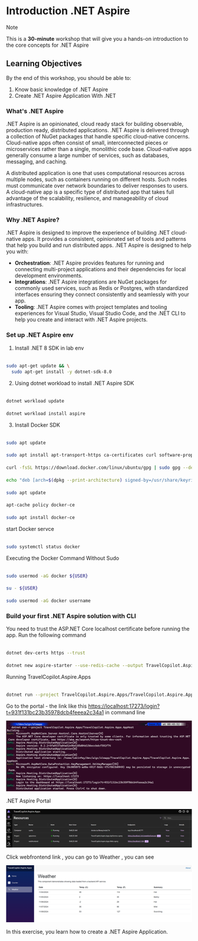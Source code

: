# Introduction .NET Aspire
> [!NOTE]
>This is a **30-minute** workshop that will give you a hands-on introduction to the core concepts for .NET Aspire

## Learning Objectives


By the end of this workshop, you should be able to:
1. Know basic knowledge of .NET Aspire   
2. Create .NET Aspire Application With .NET

### What's .NET Aspire

.NET Aspire is an opinionated, cloud ready stack for building observable, production ready, distributed applications.​ .NET Aspire is delivered through a collection of NuGet packages that handle specific cloud-native concerns. Cloud-native apps often consist of small, interconnected pieces or microservices rather than a single, monolithic code base. Cloud-native apps generally consume a large number of services, such as databases, messaging, and caching.

A distributed application is one that uses computational resources across multiple nodes, such as containers running on different hosts. Such nodes must communicate over network boundaries to deliver responses to users. A cloud-native app is a specific type of distributed app that takes full advantage of the scalability, resilience, and manageability of cloud infrastructures.

### Why .NET Aspire?

.NET Aspire is designed to improve the experience of building .NET cloud-native apps. It provides a consistent, opinionated set of tools and patterns that help you build and run distributed apps. .NET Aspire is designed to help you with:

   - **Orchestration**: .NET Aspire provides features for running and connecting multi-project applications and their dependencies for local development environments.
   - **Integrations**: .NET Aspire integrations are NuGet packages for commonly used services, such as Redis or Postgres, with standardized interfaces ensuring they connect consistently and seamlessly with your app.
   - **Tooling**: .NET Aspire comes with project templates and tooling experiences for Visual Studio, Visual Studio Code, and the .NET CLI to help you create and interact with .NET Aspire projects.

### Set up .NET Aspire env

1. Install .NET 8 SDK in lab env


```bash

sudo apt-get update && \
  sudo apt-get install -y dotnet-sdk-8.0

```


2. Using dotnet workload to install .NET Aspire SDK

```bash

dotnet workload update

dotnet workload install aspire

```

3. Install Docker SDK


```bash

sudo apt update

sudo apt install apt-transport-https ca-certificates curl software-properties-common

curl -fsSL https://download.docker.com/linux/ubuntu/gpg | sudo gpg --dearmor -o /usr/share/keyrings/docker-archive-keyring.gpg

echo "deb [arch=$(dpkg --print-architecture) signed-by=/usr/share/keyrings/docker-archive-keyring.gpg] https://download.docker.com/linux/ubuntu $(lsb_release -cs) stable" | sudo tee /etc/apt/sources.list.d/docker.list > /dev/null

sudo apt update

apt-cache policy docker-ce

sudo apt install docker-ce

```

start Docker servce

```bash

sudo systemctl status docker

```

Executing the Docker Command Without Sudo


```bash

sudo usermod -aG docker ${USER}

su - ${USER}

sudo usermod -aG docker username

```


### Build your first .NET Aspire solution with CLI


You need to trust the ASP.NET Core localhost certificate before running the app. Run the following command

```bash

dotnet dev-certs https --trust

dotnet new aspire-starter --use-redis-cache --output TravelCopilot.Aspire.Apps

```

Running TravelCopilot.Aspire.Apps


```bash

dotnet run --project TravelCopilot.Aspire.Apps/TravelCopilot.Aspire.Apps.AppHost

```

Go to the portal - the link like this  [https://localhost:17273/login?t=931f131bc23b35978dcb4feeea2c34a1]( https://localhost:17273/login?t=931f131bc23b35978dcb4feeea2c34a1) in command line 

![demo0](./images/demo0.png)

.NET Aspire Portal 

![demo](./images/demo.png)

Click webfrontend link , you can go to Weather , you can see

![demo2](./images/demo2.png)

In this exercise, you learn how to create a .NET Aspire Application.








